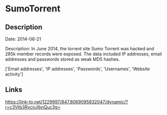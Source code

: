 # SumoTorrent

## Description

Date: 2014-06-21

Description:
In June 2014, the torrent site Sumo Torrent was hacked and 285k member records were exposed. The data included IP addresses, email addresses and passwords stored as weak MD5 hashes.


['Email addresses', 'IP addresses', 'Passwords', 'Usernames', 'Website activity']

## Links

https://link-to.net/1229997/847.8069095832047/dynamic/?r=c3Vtb3RvcnJlbnQuc3g=